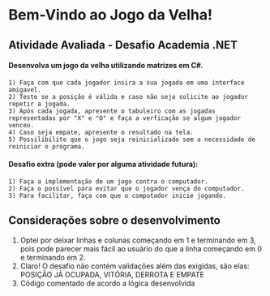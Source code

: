 # Bem-Vindo ao Jogo da Velha!
## Atividade Avaliada - Desafio Academia .NET

#### Desenvolva um jogo da velha utilizando matrizes em C#. 

    1) Faça com que cada jogador insira a sua jogada em uma interface amigavel. 
    2) Teste se a posição é válida e caso não seja solicite ao jogador repetir a jogada. 
    3) Após cada jogada, apresente o tabuleiro com as jogadas representadas por "X" e "O" e faça a verficação se algum jogador venceu.
    4) Caso seja empate, apresente o resultado na tela. 
    5) Possilibilite que o jogo seja reinicializado sem a necessidade de reiniciar o programa. 


#### Desafio extra (pode valer por alguma atividade futura): 

    1) Faça a implementação de um jogo contra o computador. 
    2) Faça o possível para evitar que o jogador vença do computador. 
    3) Para facilitar, faça com que o computador inicie jogando.



## Considerações sobre o desenvolvimento

1) Optei por deixar linhas e colunas começando em 1 e terminando em 3, pois pode parecer mais fácil ao usuário do que a linha começando em 0 e terminando em 2.
2) Claro! O desafio não contém validações além das exigidas, são elas: POSIÇÃO JÁ OCUPADA, VITÓRIA, DERROTA E EMPATE
3) Código comentado de acordo a lógica desenvolvida
